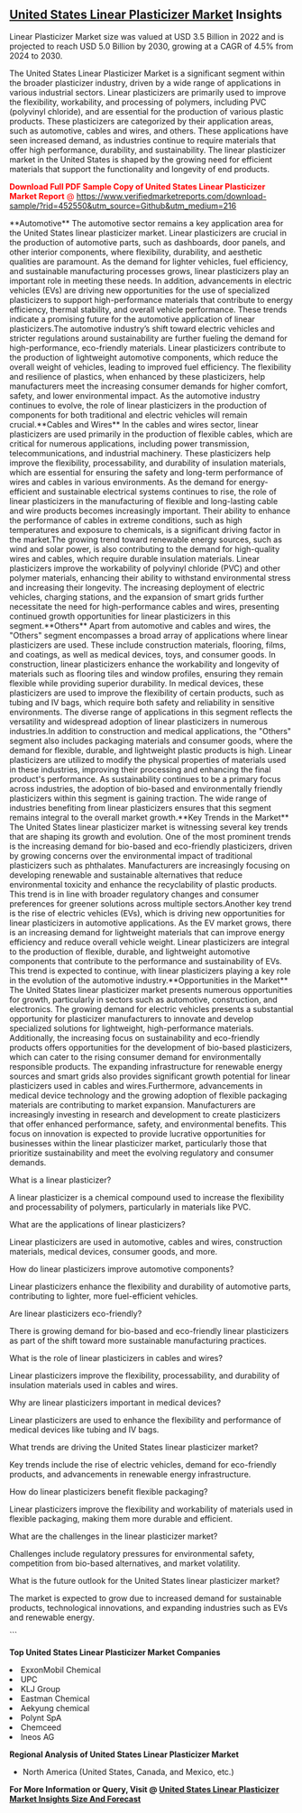 <h2><a href="https://www.verifiedmarketreports.com/download-sample/?rid=452550&amp;utm_source=Github&amp;utm_medium=216" target="_blank">United States Linear Plasticizer Market</a> Insights</h2><p>Linear Plasticizer Market size was valued at USD 3.5 Billion in 2022 and is projected to reach USD 5.0 Billion by 2030, growing at a CAGR of 4.5% from 2024 to 2030.</p><p><p>The United States Linear Plasticizer Market is a significant segment within the broader plasticizer industry, driven by a wide range of applications in various industrial sectors. Linear plasticizers are primarily used to improve the flexibility, workability, and processing of polymers, including PVC (polyvinyl chloride), and are essential for the production of various plastic products. These plasticizers are categorized by their application areas, such as automotive, cables and wires, and others. These applications have seen increased demand, as industries continue to require materials that offer high performance, durability, and sustainability. The linear plasticizer market in the United States is shaped by the growing need for efficient materials that support the functionality and longevity of end products. <p><span class=""><span style="color: #ff0000;"><strong>Download Full PDF Sample Copy of United States Linear Plasticizer Market Report</strong> @ </span><a href="https://www.verifiedmarketreports.com/download-sample/?rid=452550&amp;utm_source=Github&amp;utm_medium=216" target="_blank">https://www.verifiedmarketreports.com/download-sample/?rid=452550&amp;utm_source=Github&amp;utm_medium=216</a></span></p> **Automotive** The automotive sector remains a key application area for the United States linear plasticizer market. Linear plasticizers are crucial in the production of automotive parts, such as dashboards, door panels, and other interior components, where flexibility, durability, and aesthetic qualities are paramount. As the demand for lighter vehicles, fuel efficiency, and sustainable manufacturing processes grows, linear plasticizers play an important role in meeting these needs. In addition, advancements in electric vehicles (EVs) are driving new opportunities for the use of specialized plasticizers to support high-performance materials that contribute to energy efficiency, thermal stability, and overall vehicle performance. These trends indicate a promising future for the automotive application of linear plasticizers.The automotive industry’s shift toward electric vehicles and stricter regulations around sustainability are further fueling the demand for high-performance, eco-friendly materials. Linear plasticizers contribute to the production of lightweight automotive components, which reduce the overall weight of vehicles, leading to improved fuel efficiency. The flexibility and resilience of plastics, when enhanced by these plasticizers, help manufacturers meet the increasing consumer demands for higher comfort, safety, and lower environmental impact. As the automotive industry continues to evolve, the role of linear plasticizers in the production of components for both traditional and electric vehicles will remain crucial.**Cables and Wires** In the cables and wires sector, linear plasticizers are used primarily in the production of flexible cables, which are critical for numerous applications, including power transmission, telecommunications, and industrial machinery. These plasticizers help improve the flexibility, processability, and durability of insulation materials, which are essential for ensuring the safety and long-term performance of wires and cables in various environments. As the demand for energy-efficient and sustainable electrical systems continues to rise, the role of linear plasticizers in the manufacturing of flexible and long-lasting cable and wire products becomes increasingly important. Their ability to enhance the performance of cables in extreme conditions, such as high temperatures and exposure to chemicals, is a significant driving factor in the market.The growing trend toward renewable energy sources, such as wind and solar power, is also contributing to the demand for high-quality wires and cables, which require durable insulation materials. Linear plasticizers improve the workability of polyvinyl chloride (PVC) and other polymer materials, enhancing their ability to withstand environmental stress and increasing their longevity. The increasing deployment of electric vehicles, charging stations, and the expansion of smart grids further necessitate the need for high-performance cables and wires, presenting continued growth opportunities for linear plasticizers in this segment.**Others** Apart from automotive and cables and wires, the "Others" segment encompasses a broad array of applications where linear plasticizers are used. These include construction materials, flooring, films, and coatings, as well as medical devices, toys, and consumer goods. In construction, linear plasticizers enhance the workability and longevity of materials such as flooring tiles and window profiles, ensuring they remain flexible while providing superior durability. In medical devices, these plasticizers are used to improve the flexibility of certain products, such as tubing and IV bags, which require both safety and reliability in sensitive environments. The diverse range of applications in this segment reflects the versatility and widespread adoption of linear plasticizers in numerous industries.In addition to construction and medical applications, the "Others" segment also includes packaging materials and consumer goods, where the demand for flexible, durable, and lightweight plastic products is high. Linear plasticizers are utilized to modify the physical properties of materials used in these industries, improving their processing and enhancing the final product's performance. As sustainability continues to be a primary focus across industries, the adoption of bio-based and environmentally friendly plasticizers within this segment is gaining traction. The wide range of industries benefiting from linear plasticizers ensures that this segment remains integral to the overall market growth.**Key Trends in the Market** The United States linear plasticizer market is witnessing several key trends that are shaping its growth and evolution. One of the most prominent trends is the increasing demand for bio-based and eco-friendly plasticizers, driven by growing concerns over the environmental impact of traditional plasticizers such as phthalates. Manufacturers are increasingly focusing on developing renewable and sustainable alternatives that reduce environmental toxicity and enhance the recyclability of plastic products. This trend is in line with broader regulatory changes and consumer preferences for greener solutions across multiple sectors.Another key trend is the rise of electric vehicles (EVs), which is driving new opportunities for linear plasticizers in automotive applications. As the EV market grows, there is an increasing demand for lightweight materials that can improve energy efficiency and reduce overall vehicle weight. Linear plasticizers are integral to the production of flexible, durable, and lightweight automotive components that contribute to the performance and sustainability of EVs. This trend is expected to continue, with linear plasticizers playing a key role in the evolution of the automotive industry.**Opportunities in the Market** The United States linear plasticizer market presents numerous opportunities for growth, particularly in sectors such as automotive, construction, and electronics. The growing demand for electric vehicles presents a substantial opportunity for plasticizer manufacturers to innovate and develop specialized solutions for lightweight, high-performance materials. Additionally, the increasing focus on sustainability and eco-friendly products offers opportunities for the development of bio-based plasticizers, which can cater to the rising consumer demand for environmentally responsible products. The expanding infrastructure for renewable energy sources and smart grids also provides significant growth potential for linear plasticizers used in cables and wires.Furthermore, advancements in medical device technology and the growing adoption of flexible packaging materials are contributing to market expansion. Manufacturers are increasingly investing in research and development to create plasticizers that offer enhanced performance, safety, and environmental benefits. This focus on innovation is expected to provide lucrative opportunities for businesses within the linear plasticizer market, particularly those that prioritize sustainability and meet the evolving regulatory and consumer demands.<p>What is a linear plasticizer?</p> <p>A linear plasticizer is a chemical compound used to increase the flexibility and processability of polymers, particularly in materials like PVC.</p><p>What are the applications of linear plasticizers?</p> <p>Linear plasticizers are used in automotive, cables and wires, construction materials, medical devices, consumer goods, and more.</p><p>How do linear plasticizers improve automotive components?</p> <p>Linear plasticizers enhance the flexibility and durability of automotive parts, contributing to lighter, more fuel-efficient vehicles.</p><p>Are linear plasticizers eco-friendly?</p> <p>There is growing demand for bio-based and eco-friendly linear plasticizers as part of the shift toward more sustainable manufacturing practices.</p><p>What is the role of linear plasticizers in cables and wires?</p> <p>Linear plasticizers improve the flexibility, processability, and durability of insulation materials used in cables and wires.</p><p>Why are linear plasticizers important in medical devices?</p> <p>Linear plasticizers are used to enhance the flexibility and performance of medical devices like tubing and IV bags.</p><p>What trends are driving the United States linear plasticizer market?</p> <p>Key trends include the rise of electric vehicles, demand for eco-friendly products, and advancements in renewable energy infrastructure.</p><p>How do linear plasticizers benefit flexible packaging?</p> <p>Linear plasticizers improve the flexibility and workability of materials used in flexible packaging, making them more durable and efficient.</p><p>What are the challenges in the linear plasticizer market?</p> <p>Challenges include regulatory pressures for environmental safety, competition from bio-based alternatives, and market volatility.</p><p>What is the future outlook for the United States linear plasticizer market?</p> <p>The market is expected to grow due to increased demand for sustainable products, technological innovations, and expanding industries such as EVs and renewable energy.</p>```</p><p><strong>Top United States Linear Plasticizer Market Companies</strong></p><div data-test-id=""><p><li>ExxonMobil Chemical</li><li> UPC</li><li> KLJ Group</li><li> Eastman Chemical</li><li> Aekyung chemical</li><li> Polynt SpA</li><li> Chemceed</li><li> Ineos AG</li></p><div><strong>Regional Analysis of&nbsp;United States Linear Plasticizer Market</strong></div><ul><li dir="ltr"><p dir="ltr">North America&nbsp;(United States, Canada, and Mexico, etc.)</p></li></ul><p><strong>For More Information or Query, Visit @&nbsp;</strong><strong><a href="https://www.verifiedmarketreports.com/product/linear-plasticizer-market/?utm_source=Github&amp;utm_medium=216" target="_blank">United States Linear Plasticizer Market Insights Size And Forecast</a></strong></p></div>
